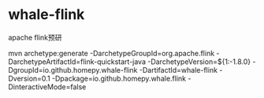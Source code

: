 # whale-flink
apache flink预研



mvn archetype:generate  -DarchetypeGroupId=org.apache.flink  -DarchetypeArtifactId=flink-quickstart-java  -DarchetypeVersion=${1:-1.8.0}  -DgroupId=io.github.homepy.whale-flink  -DartifactId=whale-flink  -Dversion=0.1  -Dpackage=io.github.homepy.whale.flink  -DinteractiveMode=false